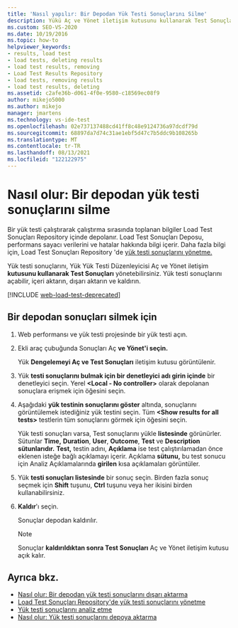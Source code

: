 ```yaml
---
title: 'Nasıl yapılır: Bir Depodan Yük Testi Sonuçlarını Silme'
description: Yükü Aç ve Yönet iletişim kutusunu kullanarak Test Sonuçları Yükleme deposundan bilgi Test Sonuçları öğrenin.
ms.custom: SEO-VS-2020
ms.date: 10/19/2016
ms.topic: how-to
helpviewer_keywords:
- results, load test
- load tests, deleting results
- load test results, removing
- Load Test Results Repository
- load tests, removing results
- load test results, deleting
ms.assetid: c2afe36b-d061-4f0e-9580-c18569ec08f9
author: mikejo5000
ms.author: mikejo
manager: jmartens
ms.technology: vs-ide-test
ms.openlocfilehash: 02e737137488cd41ff8c48e9124736a97dcdf79d
ms.sourcegitcommit: 68897da7d74c31ae1ebf5d47c7b5ddc9b108265b
ms.translationtype: MT
ms.contentlocale: tr-TR
ms.lasthandoff: 08/13/2021
ms.locfileid: "122122975"
---
```

# <a name="how-to-delete-load-test-results-from-a-repository"></a>Nasıl olur: Bir depodan yük testi sonuçlarını silme

Bir yük testi çalıştırarak çalıştırma sırasında toplanan bilgiler Load Test Sonuçları Repository içinde depolanır. Load Test Sonuçları Deposu, performans sayacı verilerini ve hatalar hakkında bilgi içerir. Daha fazla bilgi için, Load Test Sonuçları Repository 'de [yük testi sonuçlarını yönetme.](../test/manage-load-test-results-in-the-load-test-results-repository.md)

Yük testi sonuçlarını, Yük Yük Testi Düzenleyicisi Aç ve Yönet iletişim **kutusunu kullanarak Test Sonuçları** yönetebilirsiniz. Yük testi sonuçlarını açabilir, içeri aktarın, dışarı aktarın ve kaldırın.

[!INCLUDE [web-load-test-deprecated](includes/web-load-test-deprecated.md)]

## <a name="to-delete-results-from-a-repository"></a>Bir depodan sonuçları silmek için

1. Web performansı ve yük testi projesinde bir yük testi açın.

2. Ekli araç çubuğunda Sonuçları Aç **ve Yönet'i seçin.**

     Yük **Dengelemeyi Aç ve Test Sonuçları** iletişim kutusu görüntülenir.

3. Yük **testi sonuçlarını bulmak için bir denetleyici adı girin içinde** bir denetleyici seçin. Yerel **\<Local - No controller>** olarak depolanan sonuçlara erişmek için öğesini seçin.

4. Aşağıdaki **yük testinin sonuçlarını göster** altında, sonuçlarını görüntülemek istediğiniz yük testini seçin. Tüm **\<Show results for all tests>** testlerin tüm sonuçlarını görmek için öğesini seçin.

     Yük testi sonuçları varsa, Test sonuçlarını yükle **listesinde** görünürler. Sütunlar **Time,** **Duration**, **User**, **Outcome**, **Test** ve **Description sütunlarıdır.** **Test,** testin adını, **Açıklama** ise test çalıştırılamadan önce eklenen isteğe bağlı açıklamayı içerir. Açıklama **sütunu,** bu test sonucu için Analiz Açıklamalarında **girilen** kısa açıklamaları görüntüler.

5. Yük **testi sonuçları listesinde** bir sonuç seçin. Birden fazla sonuç seçmek için **Shift** tuşunu, **Ctrl** tuşunu veya her ikisini birden kullanabilirsiniz.

6. **Kaldır**'ı seçin.

     Sonuçlar depodan kaldırılır.

    > [!NOTE]
    > Sonuçlar **kaldırıldıktan sonra Test Sonuçları** Aç ve Yönet iletişim kutusu açık kalır.

## <a name="see-also"></a>Ayrıca bkz.

- [Nasıl olur: Bir depodan yük testi sonuçlarını dışarı aktarma](../test/how-to-export-load-test-results-from-a-repository.md)
- [Load Test Sonuçları Repository'de yük testi sonuçlarını yönetme](../test/manage-load-test-results-in-the-load-test-results-repository.md)
- [Yük testi sonuçlarını analiz etme](../test/analyze-load-test-results-using-the-load-test-analyzer.md)
- [Nasıl olur: Yük testi sonuçlarını depoya aktarma](../test/how-to-import-load-test-results-into-a-repository.md)

